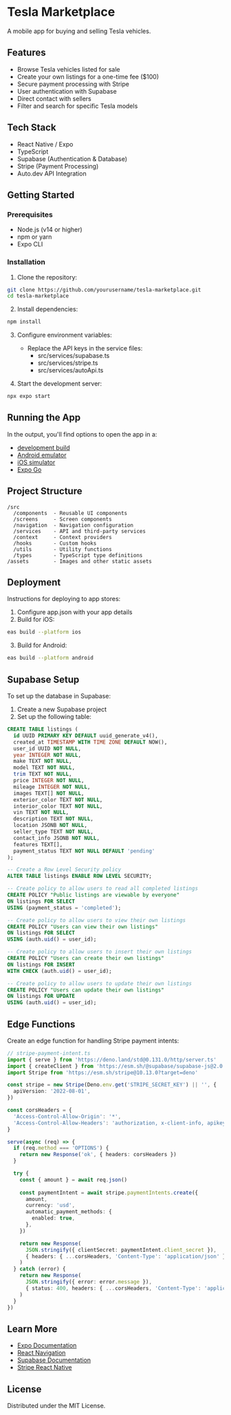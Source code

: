 # Tesla Marketplace

A mobile app for buying and selling Tesla vehicles.

## Features

- Browse Tesla vehicles listed for sale
- Create your own listings for a one-time fee ($100)
- Secure payment processing with Stripe
- User authentication with Supabase
- Direct contact with sellers
- Filter and search for specific Tesla models

## Tech Stack

- React Native / Expo
- TypeScript
- Supabase (Authentication & Database)
- Stripe (Payment Processing)
- Auto.dev API Integration

## Getting Started

### Prerequisites

- Node.js (v14 or higher)
- npm or yarn
- Expo CLI

### Installation

1. Clone the repository:
```bash
git clone https://github.com/yourusername/tesla-marketplace.git
cd tesla-marketplace
```

2. Install dependencies:
```bash
npm install
```

3. Configure environment variables:
   - Replace the API keys in the service files:
     - src/services/supabase.ts
     - src/services/stripe.ts
     - src/services/autoApi.ts

4. Start the development server:
```bash
npx expo start
```

## Running the App

In the output, you'll find options to open the app in a:

- [development build](https://docs.expo.dev/develop/development-builds/introduction/)
- [Android emulator](https://docs.expo.dev/workflow/android-studio-emulator/)
- [iOS simulator](https://docs.expo.dev/workflow/ios-simulator/)
- [Expo Go](https://expo.dev/go)

## Project Structure

```
/src
  /components  - Reusable UI components
  /screens     - Screen components
  /navigation  - Navigation configuration
  /services    - API and third-party services
  /context     - Context providers
  /hooks       - Custom hooks
  /utils       - Utility functions
  /types       - TypeScript type definitions
/assets        - Images and other static assets
```

## Deployment

Instructions for deploying to app stores:

1. Configure app.json with your app details
2. Build for iOS:
```bash
eas build --platform ios
```

3. Build for Android:
```bash
eas build --platform android
```

## Supabase Setup

To set up the database in Supabase:

1. Create a new Supabase project
2. Set up the following table:

```sql
CREATE TABLE listings (
  id UUID PRIMARY KEY DEFAULT uuid_generate_v4(),
  created_at TIMESTAMP WITH TIME ZONE DEFAULT NOW(),
  user_id UUID NOT NULL,
  year INTEGER NOT NULL,
  make TEXT NOT NULL,
  model TEXT NOT NULL,
  trim TEXT NOT NULL,
  price INTEGER NOT NULL,
  mileage INTEGER NOT NULL,
  images TEXT[] NOT NULL,
  exterior_color TEXT NOT NULL,
  interior_color TEXT NOT NULL,
  vin TEXT NOT NULL,
  description TEXT NOT NULL,
  location JSONB NOT NULL,
  seller_type TEXT NOT NULL,
  contact_info JSONB NOT NULL,
  features TEXT[],
  payment_status TEXT NOT NULL DEFAULT 'pending'
);

-- Create a Row Level Security policy
ALTER TABLE listings ENABLE ROW LEVEL SECURITY;

-- Create policy to allow users to read all completed listings
CREATE POLICY "Public listings are viewable by everyone" 
ON listings FOR SELECT 
USING (payment_status = 'completed');

-- Create policy to allow users to view their own listings
CREATE POLICY "Users can view their own listings" 
ON listings FOR SELECT 
USING (auth.uid() = user_id);

-- Create policy to allow users to insert their own listings
CREATE POLICY "Users can create their own listings" 
ON listings FOR INSERT 
WITH CHECK (auth.uid() = user_id);

-- Create policy to allow users to update their own listings
CREATE POLICY "Users can update their own listings" 
ON listings FOR UPDATE 
USING (auth.uid() = user_id);
```

## Edge Functions

Create an edge function for handling Stripe payment intents:

```ts
// stripe-payment-intent.ts
import { serve } from 'https://deno.land/std@0.131.0/http/server.ts'
import { createClient } from 'https://esm.sh/@supabase/supabase-js@2.0.0'
import Stripe from 'https://esm.sh/stripe@10.13.0?target=deno'

const stripe = new Stripe(Deno.env.get('STRIPE_SECRET_KEY') || '', {
  apiVersion: '2022-08-01',
})

const corsHeaders = {
  'Access-Control-Allow-Origin': '*',
  'Access-Control-Allow-Headers': 'authorization, x-client-info, apikey, content-type',
}

serve(async (req) => {
  if (req.method === 'OPTIONS') {
    return new Response('ok', { headers: corsHeaders })
  }

  try {
    const { amount } = await req.json()
    
    const paymentIntent = await stripe.paymentIntents.create({
      amount,
      currency: 'usd',
      automatic_payment_methods: {
        enabled: true,
      },
    })

    return new Response(
      JSON.stringify({ clientSecret: paymentIntent.client_secret }),
      { headers: { ...corsHeaders, 'Content-Type': 'application/json' } }
    )
  } catch (error) {
    return new Response(
      JSON.stringify({ error: error.message }),
      { status: 400, headers: { ...corsHeaders, 'Content-Type': 'application/json' } }
    )
  }
})
```

## Learn More

- [Expo Documentation](https://docs.expo.dev/)
- [React Navigation](https://reactnavigation.org/)
- [Supabase Documentation](https://supabase.io/docs)
- [Stripe React Native](https://github.com/stripe/stripe-react-native)

## License

Distributed under the MIT License.
